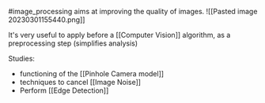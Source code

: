 #image_processing 
aims at improving the quality of images.
![[Pasted image 20230301155440.png]]

It's very useful to apply before a [[Computer Vision]] algorithm, as a preprocessing step (simplifies analysis)

Studies:
- functioning of the [[Pinhole Camera model]]
- techniques to cancel [[Image Noise]] 
- Perform [[Edge Detection]]
